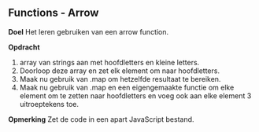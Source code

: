 ## Functions - Arrow

**Doel**
Het leren gebruiken van een arrow function.

**Opdracht**
1. array van strings aan met hoofdletters en kleine letters.
2. Doorloop deze array en zet elk element om naar hoofdletters. 
3. Maak nu gebruik van .map om hetzelfde resultaat te bereiken.
4. Maak nu gebruik van .map en een eigengemaakte functie om elke element om te zetten naar hoofdletters en voeg ook aan elke element 3 uitroeptekens toe.

**Opmerking**
Zet de code in een apart JavaScript bestand.
